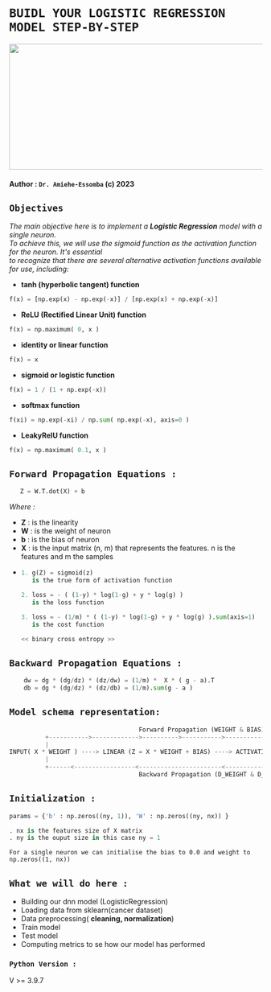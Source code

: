 # ```BUIDL YOUR LOGISTIC REGRESSION MODEL STEP-BY-STEP```
<img width="600px" height="250px" src="https://sebastianraschka.com/images/faq/logisticregr-neuralnet/schematic.png"></img>

#### <!-- AUTHOR -->Author : ```Dr. Amiehe-Essomba``` (c) 2023


## **```Objectives```**

*The main objective here is to implement a __Logistic Regression__ model with a single neuron.* \
*To achieve this, we will use the sigmoid function as the activation function for the neuron. It's essential* \
*to recognize that there are several alternative activation functions available for use, including:*

* __tanh (hyperbolic tangent) function__
```python
f(x) = [np.exp(x) - np.exp(-x)] / [np.exp(x) + np.exp(-x)]
``` 

* __ReLU (Rectified Linear Unit) function__
```python
f(x) = np.maximum( 0, x )
```

* __identity or linear function__
```python
f(x) = x
```

* __sigmoid or logistic function__
```python
f(x) = 1 / (1 + np.exp(-x))
```

* __softmax function__ 
```python
f(xi) = np.exp(-xi) / np.sum( np.exp(-x), axis=0 )
```

* __LeakyRelU function__ 
```python
f(x) = np.maximum( 0.1, x )
```
 
## ```Forward Propagation Equations :```
 ```python
    Z = W.T.dot(X) + b
 ```

  *Where :*

 * **Z** : is the linearity
 * **W** : is the weight of neuron
 * **b** : is the bias  of neuron
 * **X** : is the input matrix (n, m) that represents the features. n is the features and m the samples

- ```python
  1. g(Z) = sigmoid(z)
     is the true form of activation function

  2. loss = - ( (1-y) * log(1-g) + y * log(g) ) 
     is the loss function

  3. loss = - (1/m) * ( (1-y) * log(1-g) + y * log(g) ).sum(axis=1) 
     is the cost function

  << binary cross entropy >>
    ```


## ```Backward Propagation Equations : ```

```python 
    dw = dg * (dg/dz) * (dz/dw) = (1/m) *  X * ( g - a).T
    db = dg * (dg/dz) * (dz/db) = (1/m).sum(g - a )
```


## __```Model schema representation:```__

```python
                                    Forward Propagation (WEIGHT & BIAS)
          +----------->------------->---------->----------->----------------------------+
          |                                                                             |             1 if p > 0.5 else 0           
INPUT( X * WEIGHT ) ----> LINEAR (Z = X * WEIGHT + BIAS) ----> ACTIVATION( SIGMOID(Z) ) ---> OUTPUT( Y[ idx([p, 1 - p]) ] )
          |                                                                              |                
          +------<-----------------<-----------------------<-------------------<---------+
                                    Backward Propagation (D_WEIGHT & D_BIAS)

```

## __```Initialization :```__
```python
params = {'b' : np.zeros((ny, 1)), 'W' : np.zeros((ny, nx)) }

. nx is the features size of X matrix
. ny is the ouput size in this case ny = 1
```
```For a single neuron we can initialise the bias to 0.0 and weight to np.zeros((1, nx))```

## ```What we will do here :```
 - Building our dnn model (LogisticRegression)
 - Loading data from sklearn(cancer dataset)
 - Data preprocessing( **cleaning, normalization**)
 - Train model
 - Test model
 - Computing metrics to se how our model has performed
 
 ### __```Python Version :```__
   V >= 3.9.7
